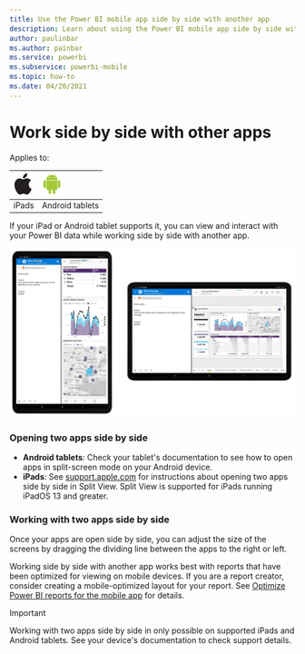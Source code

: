 ```yaml
---
title: Use the Power BI mobile app side by side with another app
description: Learn about using the Power BI mobile app side by side with another app.. 
author: paulinbar
ms.author: painbar
ms.service: powerbi
ms.subservice: powerbi-mobile
ms.topic: how-to
ms.date: 04/20/2021
---
```

# Work side by side with other apps

Applies to:

|![iPads](./media/mobile-apps-split-screen/ios-logo-40-px.png) | ![Android tablet](././media/mobile-apps-split-screen/android-logo-40-px.png) |
|:--- |:--- |
|iPads |Android tablets |

If your iPad or Android tablet supports it, you can view and interact with your Power BI data while working side by side with another app.

![Screenshot of Power BI in split-screen mode.](media/mobile-apps-split-screen/power-bi-mobile-split-screen.png)

### Opening two apps side by side

* **Android tablets**: Check your tablet's documentation to see how to open apps in split-screen mode on your Android device.
* **iPads**: See [support.apple.com](https://support.apple.com/guide/ipad/ipad08c9970c/ipados) for instructions about opening two apps side by side in Split View. Split View is supported for iPads running iPadOS 13 and greater.

### Working with two apps side by side

Once your apps are open side by side, you can adjust the size of the screens by dragging the dividing line between the apps to the right or left.

Working side by side with another app works best with reports that have been optimized for viewing on mobile devices. If you are a report creator, consider creating a mobile-optimized layout for your report. See [Optimize Power BI reports for the mobile app](../../create-reports/desktop-create-phone-report.md) for details.

>[!IMPORTANT]
>Working with two apps side by side in only possible on supported iPads and Android tablets. See your device's documentation to check support details.